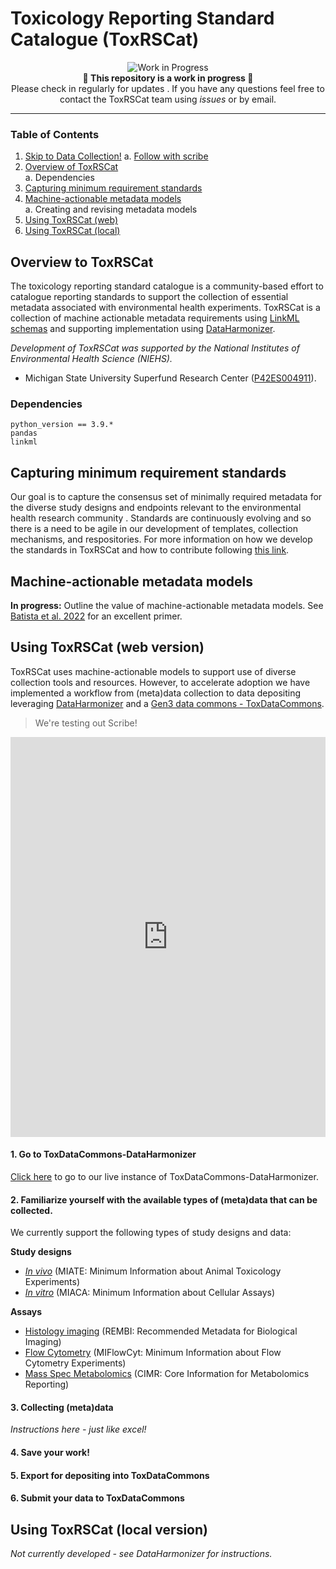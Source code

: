 # Toxicology Reporting Standard Catalogue (ToxRSCat)

<p align="center">  <img src="https://img.shields.io/badge/status-work%20in%20progress-yellow" alt="Work in Progress">  <br>  <strong>🚧 This repository is a work in progress 🚧</strong>  <br> Please check in regularly for updates .  If you have any questions feel free to contact the ToxRSCat team using <i>issues</i> or by email.</p>

----
### Table of Contents
1. [Skip to Data Collection!](#skip-to-the-real-thing)
	a. [Follow with scribe](google.com) 
2. [Overview of ToxRSCat](#overview)<br>
	a. Dependencies<br>
3. [Capturing minimum requirement standards](#updateRS)<br>
4. [Machine-actionable metadata models](#ma)<br>
	a. Creating and revising metadata models <br>
5. [Using ToxRSCat (web)](#skip-to-the-real-thing)<br>
6. [Using ToxRSCat (local)](#local-dh)

 <a id="overview"></a>
## Overview to ToxRSCat
The toxicology reporting standard catalogue is a community-based effort to catalogue reporting standards to support the collection of essential metadata associated with environmental health experiments. ToxRSCat is a collection of machine actionable metadata requirements using [LinkML schemas](https://linkml.io/) and supporting implementation using [DataHarmonizer](http://3.90.137.203:8080/).

_Development of ToxRSCat was supported by the National Institutes of Environmental Health Science (NIEHS)._
- Michigan State University Superfund Research Center ([P42ES004911](iit.msu.edu)).
### Dependencies
```
python_version == 3.9.*
pandas
linkml
```

<a id="updateRS"></a>
## Capturing minimum requirement standards
Our goal is to capture the consensus set of minimally required metadata for the diverse study designs and endpoints relevant to the environmental health research community <!-- ([see our commentary in EHP](google.com))-->. Standards are continuously evolving and so there is a need to be agile in our development of templates, collection mechanisms, and respositories. For more information on how we develop the standards in ToxRSCat and how to contribute following [this link](https://github.com/naultran/ToxRSCat/tree/main/templates#readme). 

<a id="ma"></a>
## Machine-actionable metadata models
__In progress:__ Outline the value of machine-actionable metadata models. See [Batista et al. 2022](https://pubmed.ncbi.nlm.nih.gov/36180441/) for an excellent primer. 

<a id="#skip-to-the-real-thing"></a>
## Using ToxRSCat (web version)
ToxRSCat uses machine-actionable models to support use of diverse collection tools and resources. However, to accelerate adoption we have implemented a workflow from (meta)data collection to data depositing leveraging [DataHarmonizer](http://3.90.137.203:8080/) and a [Gen3 data commons - ToxDataCommons](fairtox.com).

> We're testing out Scribe! 
<iframe src="https://scribehow.com/embed/Intro_to_ToxRSCat-DataHarmonizer__YD2kEHXKQJajwexAoSMCdw" width="100%" height="640" allowfullscreen frameborder="0"></iframe>

#### 1.  Go to ToxDataCommons-DataHarmonizer
[Click here](http://3.90.137.203:8080/) to go to our live instance of ToxDataCommons-DataHarmonizer.

#### 2. Familiarize yourself with the available types of (meta)data that can be collected.
We currently support the following  types of study designs and data:

__Study designs__

- [_In vivo_](https://github.com/naultran/ToxRSCat/tree/main/templates/miate#readme) (MIATE: Minimum Information about Animal Toxicology Experiments)
- [_In vitro_](https://github.com/naultran/ToxRSCat/tree/main/templates/miaca#readme) (MIACA: Minimum Information about Cellular Assays)

__Assays__ 

- [Histology imaging](https://github.com/naultran/ToxRSCat/tree/main/templates/REMBI#readme) (REMBI: Recommended Metadata for Biological Imaging)
- [Flow Cytometry](https://github.com/naultran/ToxRSCat/tree/main/templates/miflowcyt#readme) (MIFlowCyt: Minimum Information about Flow Cytometry Experiments)
- [Mass Spec Metabolomics](https://github.com/naultran/ToxRSCat/tree/main/templates/ms_mettabolomics#readme) (CIMR: Core Information for Metabolomics Reporting) 

#### 3. Collecting (meta)data
_Instructions here - just like excel!_

#### 4. Save your work!

#### 5. Export for depositing into ToxDataCommons

#### 6. Submit your data to ToxDataCommons

<a id="#local-dh"></a>
## Using ToxRSCat (local version)
_Not currently developed - see DataHarmonizer for instructions._